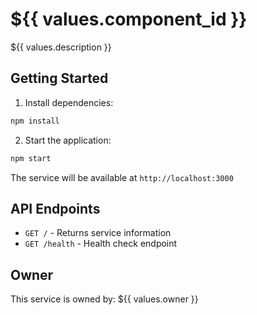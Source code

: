 # ${{ values.component_id }}

${{ values.description }}

## Getting Started

1. Install dependencies:
```bash
npm install
```

2. Start the application:
```bash
npm start
```

The service will be available at `http://localhost:3000`

## API Endpoints

- `GET /` - Returns service information
- `GET /health` - Health check endpoint

## Owner

This service is owned by: ${{ values.owner }}
